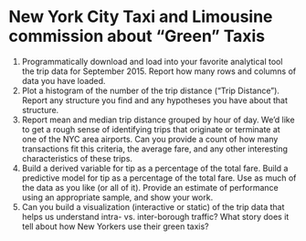 # New York City Taxi and Limousine commission about “Green” Taxis

1. Programmatically download and load into your favorite analytical tool the trip data for September 2015. Report how many rows and columns of data you have loaded.
2. Plot a histogram of the number of the trip distance (“Trip Distance”). Report any structure you find and any hypotheses you have about that structure.
3. Report mean and median trip distance grouped by hour of day. We’d like to get a rough sense of identifying trips that originate or terminate at one of the NYC area airports. Can you provide a count of how many transactions fit this criteria, the average fare, and any other interesting characteristics of these trips.
4. Build a derived variable for tip as a percentage of the total fare. Build a predictive model for tip as a percentage of the total fare. Use as much of the data as you like (or all of it). Provide an estimate of performance using an appropriate sample, and show your work.
5. Can you build a visualization (interactive or static) of the trip data that helps us understand intra- vs. inter-borough traffic? What story does it tell about how New Yorkers use their green taxis?
